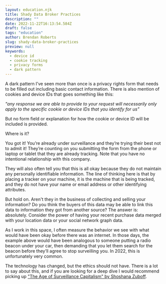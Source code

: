 ```yaml
---
layout: education.njk
title: Shady Data Broker Practices
description: ""
date: 2022-11-22T16:13:54.584Z
draft: false
tags: "education"
author: Brendan Roberts
slug: shady-data-broker-practices
preview: null
keywords:
  - device id
  - cookie tracking
  - privacy forms
  - dark pattern
---
```


A dark pattern I’ve seen more than once is a privacy rights form that needs to be filled out including basic contact information. There is also mention of cookies and device IDs that goes something like this:

_"any response we are able to provide to your request will necessarily only apply to the specific cookie or device IDs that you identify for us"_

But no form field or explanation for how the cookie or device ID will be included is provided.

Where is it?

You got it! You’re already under surveillance and they’re trying their best not to admit it! They’re counting on you submitting the form from the phone or laptop or tablet that they are already tracking. Note that you have no intentional relationship with this company.

They will also often tell you that this is all okay because they do not maintain any personally identifiable information. The line of thinking here is that by placing a tracker on your machine, it is the machine that is being tracked, and they do not have your name or email address or other identifying attributes. 

But hold on. Aren't they in the business of collecting and selling your information? Do you think the buyers of this
data may be able to link this data to information they got from another source? The answer is: absolutely. Consider the power of having your
recent purchase data merged with your location data or your social network graph data.

As I work in this space, I often measure the behavior we see with what would have been okay before there was an internet. In those days, the example above would have been analogous to someone putting a radio beacon under your car, then demanding that you let them search for the beacon before they’ll agree to stop surveilling you. In 2022, this is unfortunately very common.

The technology has changed, but the ethics should not have. There is a lot to say about this, and if you are looking for a deep dive I would recommend 
picking up ["The Age of Surveillance Capitalism" by Shoshana Zuboff](https://www.amazon.com/Age-Surveillance-Capitalism-Future-Frontier/dp/1541758005). 


